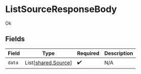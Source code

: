 # ListSourceResponseBody

Ok


## Fields

| Field                                                | Type                                                 | Required                                             | Description                                          |
| ---------------------------------------------------- | ---------------------------------------------------- | ---------------------------------------------------- | ---------------------------------------------------- |
| `data`                                               | List[[shared.Source](../../models/shared/source.md)] | :heavy_check_mark:                                   | N/A                                                  |